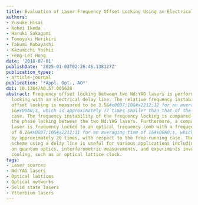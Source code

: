 ```yaml
---
title: Evaluation of Laser Frequency Offset Locking Using an Electrical Delay Line
authors:
- Yusuke Hisai
- Kohei Ikeda
- Haruki Sakagami
- Tomoyuki Horikiri
- Takumi Kobayashi
- Kazumichi Yoshii
- Feng-Lei Hong
date: '2018-07-01'
publishDate: '2025-01-03T02:26:46.138127Z'
publication_types:
- article-journal
publication: '*Appl. Opt., AO*'
doi: 10.1364/AO.57.005628
abstract: Frequency offset locking between two Nd:YAG lasers is performed using frequency
  locking with an electrical delay line. The relative frequency instability of the
  offset locking is measured to be 3.5&#x00D7;10&#x2212;12 for an averaging time of
  1&#x00A0;s, which is approximately 77 times smaller than that of the free-running
  case. The frequency instability of the frequency locking is compared to that of
  the phase locking between the two Nd:YAG lasers. Furthermore, a compact solid-state
  laser is frequency locked to an optical frequency comb with a frequency instability
  of 8.2&#x00D7;10&#x2212;11 for an averaging time of 1&#x00A0;s, which is improved
  by approximately 20 times, with respect to the free-running case. The offset-locking
  scheme using a delay line is useful for various applications including a research
  on quantum optics, interferometric measurements, and experiments involving laser
  cooling, such as an optical lattice clock.
tags:
- Laser sources
- Nd:YAG lasers
- Optical lattices
- Optical networks
- Solid state lasers
- Ytterbium lasers
---
```

